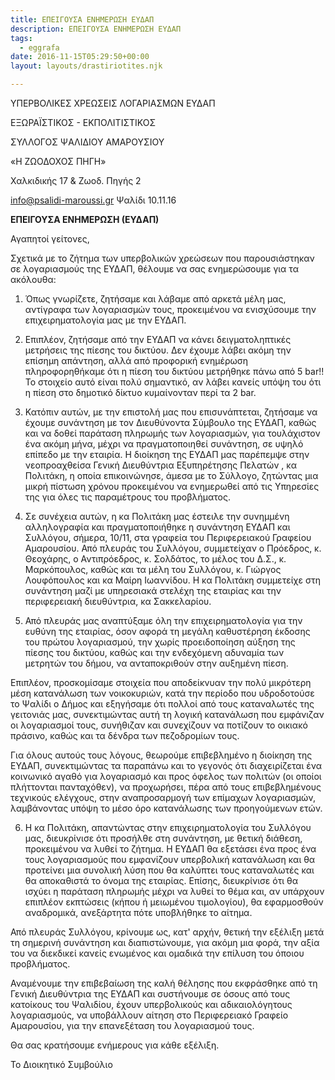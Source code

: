 ```yaml
---
title: ΕΠΕΙΓΟΥΣΑ ΕΝΗΜΕΡΩΣΗ ΕΥΔΑΠ
description: ΕΠΕΙΓΟΥΣΑ ΕΝΗΜΕΡΩΣΗ ΕΥΔΑΠ
tags:
  - eggrafa
date: 2016-11-15T05:29:50+00:00
layout: layouts/drastiriotites.njk

---
```


ΥΠΕΡΒΟΛΙΚΕΣ ΧΡΕΩΣΕΙΣ ΛΟΓΑΡΙΑΣΜΩΝ ΕΥΔΑΠ

<!-- excerpt -->

ΕΞΩΡΑΪΣΤΙΚΟΣ - ΕΚΠΟΛΙΤΙΣΤΙΚΟΣ

ΣΥΛΛΟΓΟΣ ΨΑΛΙΔΙΟΥ ΑΜΑΡΟΥΣΙΟΥ

«Η ΖΩΟΔΟΧΟΣ ΠΗΓΗ»

Χαλκιδικής 17 &amp; Ζωοδ. Πηγής 2

<info@psalidi-maroussi.gr> Ψαλίδι 10.11.16

**ΕΠΕΙΓΟΥΣΑ ΕΝΗΜΕΡΩΣΗ (ΕΥΔΑΠ)**

Αγαπητοί γείτονες,

Σχετικά με το ζήτημα των υπερβολικών χρεώσεων που παρουσιάστηκαν σε λογαριασμούς της ΕΥΔΑΠ, θέλουμε να σας ενημερώσουμε για τα ακόλουθα:

1. Όπως γνωρίζετε, ζητήσαμε και λάβαμε από αρκετά μέλη μας, αντίγραφα των λογαριασμών τους, προκειμένου να ενισχύσουμε την επιχειρηματολογία μας με την ΕΥΔΑΠ.

2. Επιπλέον, ζητήσαμε από την ΕΥΔΑΠ να κάνει δειγματοληπτικές μετρήσεις της πίεσης του δικτύου. Δεν έχουμε λάβει ακόμη την επίσημη απάντηση, αλλά από προφορική ενημέρωση πληροφορηθήκαμε ότι η πίεση του δικτύου μετρήθηκε πάνω από 5 bar!! Το στοιχείο αυτό είναι πολύ σημαντικό, αν λάβει κανείς υπόψη του ότι η πίεση στο δημοτικό δίκτυο κυμαίνονταν περί τα 2 bar.

3. Κατόπιν αυτών, με την επιστολή μας που επισυνάπτεται, ζητήσαμε να έχουμε συνάντηση με τον Διευθύνοντα Σύμβουλο της ΕΥΔΑΠ, καθώς και να δοθεί παράταση πληρωμής των λογαριασμών, για τουλάχιστον ένα ακόμη μήνα, μέχρι να πραγματοποιηθεί συνάντηση, σε υψηλό επίπεδο με την εταιρία. Η διοίκηση της ΕΥΔΑΠ μας παρέπεμψε στην νεοπροαχθείσα Γενική Διευθύντρια Εξυπηρέτησης Πελατών , κα Πολιτάκη, η οποία επικοινώνησε, άμεσα με το Σύλλογο, ζητώντας μια μικρή πίστωση χρόνου προκειμένου να ενημερωθεί από τις Υπηρεσίες της για όλες τις παραμέτρους του προβλήματος.

4. Σε συνέχεια αυτών, η κα Πολιτάκη μας έστειλε την συνημμένη αλληλογραφία και πραγματοποιήθηκε η συνάντηση ΕΥΔΑΠ και Συλλόγου, σήμερα, 10/11, στα γραφεία του Περιφερειακού Γραφείου Αμαρουσίου. Από πλευράς του Συλλόγου, συμμετείχαν ο Πρόεδρος, κ. Θεοχάρης, ο Αντιπρόεδρος, κ. Σολδάτος, το μέλος του Δ.Σ., κ. Μαρκόπουλος, καθώς και τα μέλη του Συλλόγου, κ. Γιώργος Λουφόπουλος και κα Μαίρη Ιωαννίδου. Η κα Πολιτάκη συμμετείχε στη συνάντηση μαζί με υπηρεσιακά στελέχη της εταιρίας και την περιφερειακή διευθύντρια, κα Σακκελαρίου.

5. Από πλευράς μας αναπτύξαμε όλη την επιχειρηματολογία για την ευθύνη της εταιρίας, όσον αφορά τη μεγάλη καθυστέρηση έκδοσης του πρώτου λογαριασμού, την χωρίς προειδοποίηση αύξηση της πίεσης του δικτύου, καθώς και την ενδεχόμενη αδυναμία των μετρητών του δήμου, να ανταποκριθούν στην αυξημένη πίεση.

Επιπλέον, προσκομίσαμε στοιχεία που αποδείκνυαν την πολύ μικρότερη μέση κατανάλωση των νοικοκυριών, κατά την περίοδο που υδροδοτούσε το Ψαλίδι ο Δήμος και εξηγήσαμε ότι πολλοί από τους καταναλωτές της γειτονιάς μας, συνεκτιμώντας αυτή τη λογική κατανάλωση που εμφάνιζαν οι λογαριασμοί τους, συνήθιζαν και συνεχίζουν να ποτίζουν το οικιακό πράσινο, καθώς και τα δένδρα των πεζοδρομίων τους.

Για όλους αυτούς τους λόγους, θεωρούμε επιβεβλημένο η διοίκηση της ΕΥΔΑΠ, συνεκτιμώντας τα παραπάνω και το γεγονός ότι διαχειρίζεται ένα κοινωνικό αγαθό για λογαριασμό και προς όφελος των πολιτών (οι οποίοι πλήττονται πανταχόθεν), να προχωρήσει, πέρα από τους επιβεβλημένους τεχνικούς ελέγχους, στην αναπροσαρμογή των επίμαχων λογαριασμών, λαμβάνοντας υπόψη το μέσο όρο κατανάλωσης των προηγούμενων ετών.

6. Η κα Πολιτάκη, απαντώντας στην επιχειρηματολογία του Συλλόγου μας, διευκρίνισε ότι προσήλθε στη συνάντηση, με θετική διάθεση, προκειμένου να λυθεί το ζήτημα. Η ΕΥΔΑΠ θα εξετάσει ένα προς ένα τους λογαριασμούς που εμφανίζουν υπερβολική κατανάλωση και θα προτείνει μια συνολική λύση που θα καλύπτει τους καταναλωτές και θα αποκαθιστά το όνομα της εταιρίας. Επίσης, διευκρίνισε ότι θα ισχύει η παράταση πληρωμής μέχρι να λυθεί το θέμα και, αν υπάρχουν επιπλέον εκπτώσεις (κήπου ή μειωμένου τιμολογίου), θα εφαρμοσθούν αναδρομικά, ανεξάρτητα πότε υποβλήθηκε το αίτημα.

Από πλευράς Συλλόγου, κρίνουμε ως, κατ' αρχήν, θετική την εξέλιξη μετά τη σημερινή συνάντηση και διαπιστώνουμε, για ακόμη μια φορά, την αξία του να διεκδικεί κανείς ενωμένος και ομαδικά την επίλυση του όποιου προβλήματος.

Αναμένουμε την επιβεβαίωση της καλή θέλησης που εκφράσθηκε από τη Γενική Διευθύντρια της ΕΥΔΑΠ και συστήνουμε σε όσους από τους κατοίκους του Ψαλιδίου, έχουν υπερβολικούς και αδικαιολόγητους λογαριασμούς, να υποβάλλουν αίτηση στο Περιφερειακό Γραφείο Αμαρουσίου, για την επανεξέταση του λογαριασμού τους.

Θα σας κρατήσουμε ενήμερους για κάθε εξέλιξη.

Το Διοικητικό Συμβούλιο
